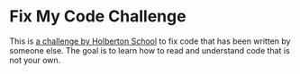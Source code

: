 # Fix My Code Challenge

This is [a challenge by Holberton School](https://github.com/holbertonschool/0x01-Fix_My_Code_Challenge)
to fix code that has been written by someone else.
The goal is to learn how to read and understand code that is not your own.
